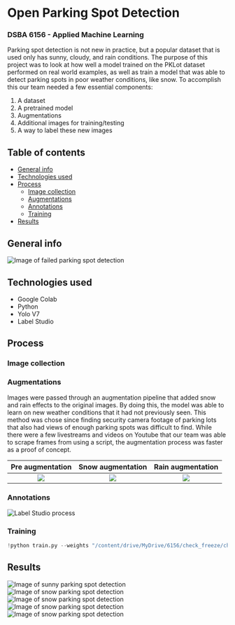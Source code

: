 # Open Parking Spot Detection
### DSBA 6156 - Applied Machine Learning
Parking spot detection is not new in practice, but a popular dataset that is used only has sunny, cloudy, and rain conditions.
The purpose of this project was to look at how well a model trained on the PKLot dataset performed on real world examples, as well as train a model
that was able to detect parking spots in poor weather conditions, like snow. To accomplish this our team needed a few essential components:
1. A dataset
2. A pretrained model
3. Augmentations
4. Additional images for training/testing
5. A way to label these new images

## Table of contents
- [General info](#general-info)
- [Technologies used](#technologies-used)
- [Process](#process)
  - [Image collection](#image-collection)
  - [Augmentations](#augmentations)
  - [Annotations](#annotations)
  - [Training](#training)
- [Results](#results)

## General info
![Image of failed parking spot detection](https://github.com/pruthvirajcyn/Parking-spot-detection/blob/main/images/issue1.png)

## Technologies used
- Google Colab
- Python
- Yolo V7
- Label Studio

## Process
### Image collection

### Augmentations
Images were passed through an augmentation pipeline that added snow and rain effects to the original images.
By doing this, the model was able to learn on new weather conditions that it had not previously seen. This method was chose since finding
security camera footage of parking lots that also had views of enough parking spots was difficult to find. While there were a few livestreams and videos on Youtube
that our team was able to scrape frames from using a script, the augmentation process was faster as a proof of concept.

   Pre augmentation         |  Snow augmentation         |  Rain augmentation
:-------------------------:|:-------------------------:|:-------------------------:
![](https://github.com/pruthvirajcyn/Parking-spot-detection/blob/main/images/normal1.png)  | ![](https://github.com/pruthvirajcyn/Parking-spot-detection/blob/main/images/snowaugment1.png)  |  ![](https://github.com/pruthvirajcyn/Parking-spot-detection/blob/main/images/rainaugment1.png)


### Annotations
![Label Studio process](https://github.com/pruthvirajcyn/Parking-spot-detection/blob/main/images/labelstudio.png)

### Training
```python
!python train.py --weights "/content/drive/MyDrive/6156/check_freeze/check.pt" --data "/content/data.yaml" --workers 4 --batch-size {batch_size} --img 640 --cfg cfg/training/yolov7.yaml --name yolov7 --epochs {epochs} --hyp data/hyp.scratch.p5.yaml --freeze 50
```

## Results
![Image of sunny parking spot detection](https://github.com/pruthvirajcyn/Parking-spot-detection/blob/main/images/sunny1.png)
![Image of snow parking spot detection](https://github.com/pruthvirajcyn/Parking-spot-detection/blob/main/images/snow1.png)
![Image of snow parking spot detection](https://github.com/pruthvirajcyn/Parking-spot-detection/blob/main/images/snow2.png)
![Image of snow parking spot detection](https://github.com/pruthvirajcyn/Parking-spot-detection/blob/main/images/snow3.png)
![Image of snow parking spot detection](https://github.com/pruthvirajcyn/Parking-spot-detection/blob/main/images/snow4.png)

